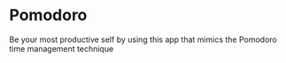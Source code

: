 # Pomodoro
Be your most productive self by using this app that mimics the Pomodoro time management technique
